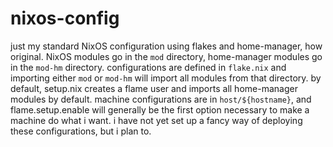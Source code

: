# nixos-config
just my standard NixOS configuration using flakes and home-manager, how original. NixOS modules go in the `mod` directory, home-manager modules go in the `mod-hm` directory. configurations are defined in `flake.nix` and importing either `mod` or `mod-hm` will import all modules from that directory. by default, setup.nix creates a flame user and imports all home-manager modules by default. machine configurations are in `host/${hostname}`, and flame.setup.enable will generally be the first option necessary to make a machine do what i want. i have not yet set up a fancy way of deploying these configurations, but i plan to.
